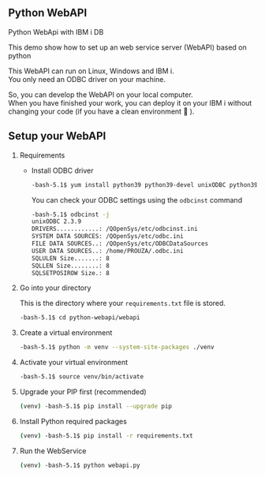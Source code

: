 ## Python WebAPI
Python WebApi with IBM i DB

This demo show how to set up an web service server (WebAPI) based on python

This WebAPI can run on Linux, Windows and IBM i.<br/>
You only need an ODBC driver on your machine.

So, you can develop the WebAPI on your local computer.<br/>
When you have finished your work, you can deploy it on your IBM i without changing your code (if you have a clean environment :eyes: ).

## Setup your WebAPI

1. Requirements
   * Install ODBC driver
     
     ```sh
     -bash-5.1$ yum install python39 python39-devel unixODBC python39-pyodbc python39-wheel python39-six python39-setuptools python39-pandas
     ```
     You can check your ODBC settings using the `odbcinst` command

     ```sh
     -bash-5.1$ odbcinst -j
     unixODBC 2.3.9
     DRIVERS............: /QOpenSys/etc/odbcinst.ini
     SYSTEM DATA SOURCES: /QOpenSys/etc/odbc.ini
     FILE DATA SOURCES..: /QOpenSys/etc/ODBCDataSources
     USER DATA SOURCES..: /home/PROUZA/.odbc.ini
     SQLULEN Size.......: 8
     SQLLEN Size........: 8
     SQLSETPOSIROW Size.: 8
     ```

2. Go into your directory
    
    This is the directory where your `requirements.txt` file is stored.

    ```sh
    -bash-5.1$ cd python-webapi/webapi
    ```
3. Create a virtual environment
    
    ```sh
    -bash-5.1$ python -m venv --system-site-packages ./venv
    ```

4. Activate your virtual environment
    
    ```sh
    -bash-5.1$ source venv/bin/activate
    ```

5. Upgrade your PIP first (recommended)
    
    ```sh
    (venv) -bash-5.1$ pip install --upgrade pip
    ```

6. Install Python required packages
    
    ```sh
    (venv) -bash-5.1$ pip install -r requirements.txt
    ```

7. Run the WebService
    
    ```sh
    (venv) -bash-5.1$ python webapi.py
    ```
